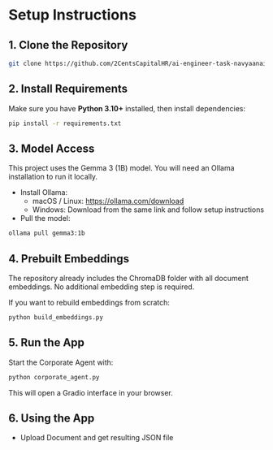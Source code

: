 # Setup Instructions

## 1. Clone the Repository

```bash
git clone https://github.com/2CentsCapitalHR/ai-engineer-task-navyaanair
```

## 2. Install Requirements

Make sure you have **Python 3.10+** installed, then install dependencies:

```bash
pip install -r requirements.txt
```

## 3. Model Access

This project uses the Gemma 3 (1B) model.
You will need an Ollama installation to run it locally.

* Install Ollama:
  * macOS / Linux: https://ollama.com/download
  * Windows: Download from the same link and follow setup instructions
* Pull the model:

```bash
ollama pull gemma3:1b
```

## 4. Prebuilt Embeddings

The repository already includes the ChromaDB folder with all document embeddings.
No additional embedding step is required.

If you want to rebuild embeddings from scratch:

```bash
python build_embeddings.py
```

## 5. Run the App

Start the Corporate Agent with:

```bash
python corporate_agent.py
```

This will open a Gradio interface in your browser.

## 6. Using the App

* Upload Document and get resulting JSON file
